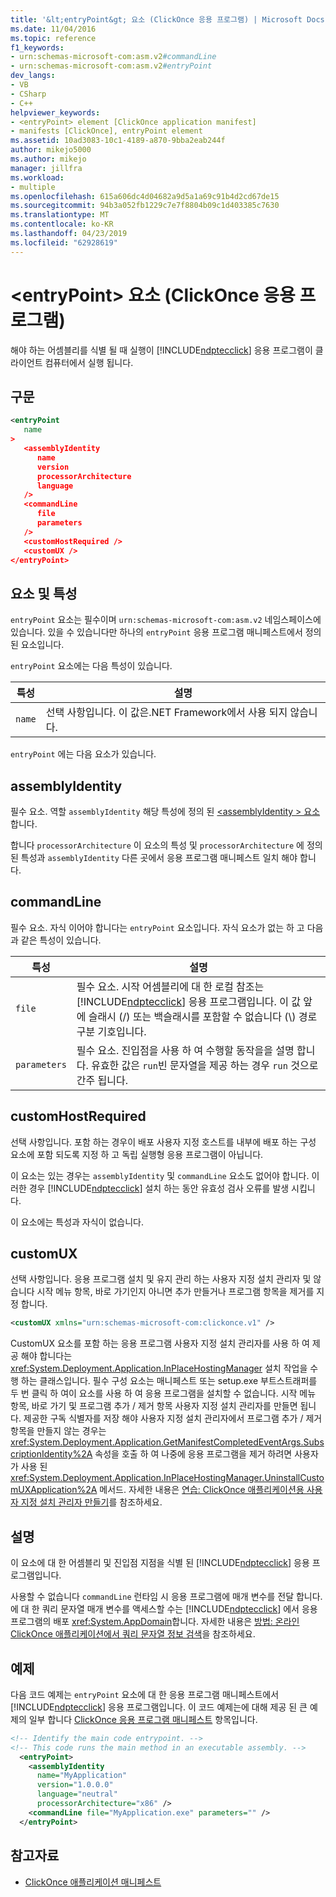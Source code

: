 ```yaml
---
title: '&lt;entryPoint&gt; 요소 (ClickOnce 응용 프로그램) | Microsoft Docs'
ms.date: 11/04/2016
ms.topic: reference
f1_keywords:
- urn:schemas-microsoft-com:asm.v2#commandLine
- urn:schemas-microsoft-com:asm.v2#entryPoint
dev_langs:
- VB
- CSharp
- C++
helpviewer_keywords:
- <entryPoint> element [ClickOnce application manifest]
- manifests [ClickOnce], entryPoint element
ms.assetid: 10ad3083-10c1-4189-a870-9bba2eab244f
author: mikejo5000
ms.author: mikejo
manager: jillfra
ms.workload:
- multiple
ms.openlocfilehash: 615a606dc4d04682a9d5a1a69c91b4d2cd67de15
ms.sourcegitcommit: 94b3a052fb1229c7e7f8804b09c1d403385c7630
ms.translationtype: MT
ms.contentlocale: ko-KR
ms.lasthandoff: 04/23/2019
ms.locfileid: "62928619"
---
```

# <a name="ltentrypointgt-element-clickonce-application"></a>&lt;entryPoint&gt; 요소 (ClickOnce 응용 프로그램)
해야 하는 어셈블리를 식별 될 때 실행이 [!INCLUDE[ndptecclick](../deployment/includes/ndptecclick_md.md)] 응용 프로그램이 클라이언트 컴퓨터에서 실행 됩니다.

## <a name="syntax"></a>구문

```xml
<entryPoint
   name
>
   <assemblyIdentity
      name
      version
      processorArchitecture
      language
   />
   <commandLine
      file
      parameters
   />
   <customHostRequired />
   <customUX />
</entryPoint>
```

## <a name="elements-and-attributes"></a>요소 및 특성
 `entryPoint` 요소는 필수이며 `urn:schemas-microsoft-com:asm.v2` 네임스페이스에 있습니다. 있을 수 있습니다만 하나의 `entryPoint` 응용 프로그램 매니페스트에서 정의 된 요소입니다.

 `entryPoint` 요소에는 다음 특성이 있습니다.

|특성|설명|
|---------------|-----------------|
|`name`|선택 사항입니다. 이 값은.NET Framework에서 사용 되지 않습니다.|

 `entryPoint` 에는 다음 요소가 있습니다.

## <a name="assemblyidentity"></a>assemblyIdentity
 필수 요소. 역할 `assemblyIdentity` 해당 특성에 정의 된 [ \<assemblyIdentity > 요소](../deployment/assemblyidentity-element-clickonce-application.md)합니다.

 합니다 `processorArchitecture` 이 요소의 특성 및 `processorArchitecture` 에 정의 된 특성과 `assemblyIdentity` 다른 곳에서 응용 프로그램 매니페스트 일치 해야 합니다.

## <a name="commandline"></a>commandLine
 필수 요소. 자식 이어야 합니다는 `entryPoint` 요소입니다. 자식 요소가 없는 하 고 다음과 같은 특성이 있습니다.

| 특성 | 설명 |
|--------------| - |
| `file` | 필수 요소. 시작 어셈블리에 대 한 로컬 참조는 [!INCLUDE[ndptecclick](../deployment/includes/ndptecclick_md.md)] 응용 프로그램입니다. 이 값 앞에 슬래시 (/) 또는 백슬래시를 포함할 수 없습니다 (\\) 경로 구분 기호입니다. |
| `parameters` | 필수 요소. 진입점을 사용 하 여 수행할 동작을을 설명 합니다. 유효한 값은 `run`빈 문자열을 제공 하는 경우 `run` 것으로 간주 됩니다. |

## <a name="customhostrequired"></a>customHostRequired
 선택 사항입니다. 포함 하는 경우이 배포 사용자 지정 호스트를 내부에 배포 하는 구성 요소에 포함 되도록 지정 하 고 독립 실행형 응용 프로그램이 아닙니다.

 이 요소는 있는 경우는 `assemblyIdentity` 및 `commandLine` 요소도 없어야 합니다. 이러한 경우 [!INCLUDE[ndptecclick](../deployment/includes/ndptecclick_md.md)] 설치 하는 동안 유효성 검사 오류를 발생 시킵니다.

 이 요소에는 특성과 자식이 없습니다.

## <a name="customux"></a>customUX
 선택 사항입니다. 응용 프로그램 설치 및 유지 관리 하는 사용자 지정 설치 관리자 및 않습니다 시작 메뉴 항목, 바로 가기인지 아니면 추가 만들거나 프로그램 항목을 제거를 지정 합니다.

```xml
<customUX xmlns="urn:schemas-microsoft-com:clickonce.v1" />
```

 CustomUX 요소를 포함 하는 응용 프로그램 사용자 지정 설치 관리자를 사용 하 여 제공 해야 합니다는 <xref:System.Deployment.Application.InPlaceHostingManager> 설치 작업을 수행 하는 클래스입니다. 필수 구성 요소는 매니페스트 또는 setup.exe 부트스트래퍼를 두 번 클릭 하 여이 요소를 사용 하 여 응용 프로그램을 설치할 수 없습니다. 시작 메뉴 항목, 바로 가기 및 프로그램 추가 / 제거 항목 사용자 지정 설치 관리자를 만들면 됩니다. 제공한 구독 식별자를 저장 해야 사용자 지정 설치 관리자에서 프로그램 추가 / 제거 항목을 만들지 않는 경우는 <xref:System.Deployment.Application.GetManifestCompletedEventArgs.SubscriptionIdentity%2A> 속성을 호출 하 여 나중에 응용 프로그램을 제거 하려면 사용자가 사용 된 <xref:System.Deployment.Application.InPlaceHostingManager.UninstallCustomUXApplication%2A> 메서드. 자세한 내용은 [연습: ClickOnce 애플리케이션용 사용자 지정 설치 관리자 만들기](../deployment/walkthrough-creating-a-custom-installer-for-a-clickonce-application.md)를 참조하세요.

## <a name="remarks"></a>설명
 이 요소에 대 한 어셈블리 및 진입점 지점을 식별 된 [!INCLUDE[ndptecclick](../deployment/includes/ndptecclick_md.md)] 응용 프로그램입니다.

 사용할 수 없습니다 `commandLine` 런타임 시 응용 프로그램에 매개 변수를 전달 합니다. 에 대 한 쿼리 문자열 매개 변수를 액세스할 수는 [!INCLUDE[ndptecclick](../deployment/includes/ndptecclick_md.md)] 에서 응용 프로그램의 배포 <xref:System.AppDomain>합니다. 자세한 내용은 [방법: 온라인 ClickOnce 애플리케이션에서 쿼리 문자열 정보 검색](../deployment/how-to-retrieve-query-string-information-in-an-online-clickonce-application.md)을 참조하세요.

## <a name="example"></a>예제
 다음 코드 예제는 `entryPoint` 요소에 대 한 응용 프로그램 매니페스트에서 [!INCLUDE[ndptecclick](../deployment/includes/ndptecclick_md.md)] 응용 프로그램입니다. 이 코드 예제는에 대해 제공 된 큰 예제의 일부 합니다 [ClickOnce 응용 프로그램 매니페스트](../deployment/clickonce-application-manifest.md) 항목입니다.

```xml
<!-- Identify the main code entrypoint. -->
<!-- This code runs the main method in an executable assembly. -->
  <entryPoint>
    <assemblyIdentity
      name="MyApplication"
      version="1.0.0.0"
      language="neutral"
      processorArchitecture="x86" />
    <commandLine file="MyApplication.exe" parameters="" />
  </entryPoint>
```

## <a name="see-also"></a>참고자료
- [ClickOnce 애플리케이션 매니페스트](../deployment/clickonce-application-manifest.md)
